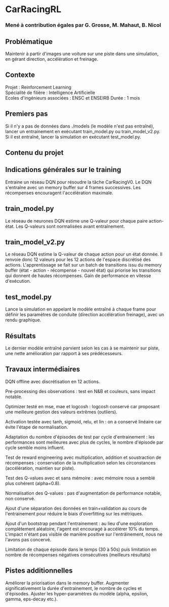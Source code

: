 # CarRacingRL
### Mené à contribution égales par G. Grosse, M. Mahaut, B. Nicol

## Problématique

Maintenir à partir d'images une voiture sur une piste dans une simulation, en gérant direction, accélération et freinage.

## Contexte
Projet : Reinforcement Learning  
Spécialité de filière : Intelligence Artificielle  
Ecoles d'ingénieurs associées : ENSC et ENSEIRB
Durée : 1 mois


## Premiers pas

Si il n'y a pas de données dans ./models (le modèle n'est pas entraîné), lancer un entrainement en exécutant train_model.py ou train_model_v2.py.
Si il est entraîné, lancer la simulation en exécutant test_model.py.


## Contenu du projet

Indications générales sur le training
-------------------------------------

Entraine un réseau DQN pour résoudre la tâche CarRacingV0.
Le DQN s'entraîne avec un memory buffer sur 4 frames successives.
Les récompenses encouragent l'accélération maximale.

train_model.py
--------------

Le réseau de neurones DQN estime une Q-valeur pour chaque paire action-état.
Les Q-valeurs sont normalisées avant entraînement.

train_model_v2.py
--------------

Le réseau DQN estime la Q-valeur de chaque action pour un état donnée. Il renvoie donc 12 valeurs pour les 12 actions de l'espace discrétisé des actions.
L'apprentissage se fait sur un batch de transitions issu du memory buffer (état - action - récompense - nouvel état) qui priorise les transitions qui donnent de hautes récompenses.
Gain de performance en vitesse d'exécution.

test_model.py
-------------

Lance la simulation en appelant le modèle entraîné à chaque frame pour définir les paramètres de conduite (direction accélération freinage), avec un rendu graphique.


## Résultats

Le dernier modèle entraîné parvient selon les cas à se maintenir sur piste, une nette amélioration par rapport à ses prédécesseurs.


## Travaux intermédiaires

DQN offline avec discrétisation en 12 actions.

Pre-processing des observations : test en N&B et couleurs, sans impact notable.

Optimizer testé en mse, mae et logcosh : logcosh conservé car proposant une meilleure gestion des valeurs extrêmes (outliers).

Activation testée avec tanh, sigmoid, relu, et lin : on a conservé linéaire car évite l'étape de normalisation.

Adaptation du nombre d'épisodes de test par cycle d'entrainement : les performances sont meilleures avec plus de cycles, le nombre d'épisode par cycle semble moins influent.

Test de reward engineering avec multiplication, addition et soustraction de récompenses : conservation de la multiplication selon les circonstances (accélération, maintien sur piste).

Test des Q-values avec et sans mémoire : avec mémoire nous a semblé plus cohérent (alpha=0.8).

Normalisation des Q-values : pas d'augmentation de performance notable, non conservé.

Ajout d'une séparation des données en train+validation au cours de l'entrainement pour réduire le biais d'overfitting sur les métriques.

Ajout d'un bootstrap pendant l'entrainement : au lieu d'une exploration complètement aléatoire, l'agent est encouragé à accélérer 10% du temps.
L'impact n'étant pas visible de manière positive sur l'entrâinement, nous ne l'avons pas concervé.

Limitation de chaque épisode dans le temps (30 à 50s) puis limitation en nombre de récompenses négatives consécutives (meilleurs résultats)

## Pistes additionnelles

Améliorer la priorisation dans le memory buffer.
Augmenter significativement la durée d'entrainement, le nombre de cycles et d'épisodes.
Ajuster les hyper-paramètres du modèle (alpha, epsilon, gamma, eps-decay etc.).
